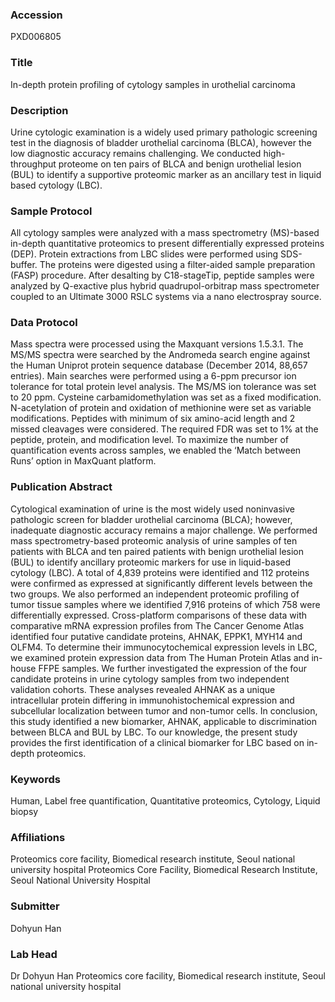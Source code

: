 ### Accession
PXD006805

### Title
In-depth protein profiling of cytology samples in urothelial carcinoma

### Description
Urine cytologic examination is a widely used primary pathologic screening test in the diagnosis of bladder urothelial carcinoma (BLCA), however the low diagnostic accuracy remains challenging. We conducted high-throughput proteome on ten pairs of BLCA and benign urothelial lesion (BUL) to identify a supportive proteomic marker as an ancillary test in liquid based cytology (LBC).

### Sample Protocol
All cytology samples were analyzed with a mass spectrometry (MS)-based in-depth quantitative proteomics to present differentially expressed proteins (DEP). Protein extractions from LBC slides were performed using SDS-buffer. The proteins were digested using a filter-aided sample preparation (FASP) procedure. After desalting by C18-stageTip, peptide samples were analyzed by Q-exactive plus hybrid quadrupol-orbitrap mass spectrometer coupled to an Ultimate 3000 RSLC systems via a nano electrospray source.

### Data Protocol
Mass spectra were processed using the Maxquant versions 1.5.3.1. The MS/MS spectra were searched by the Andromeda search engine against the Human Uniprot protein sequence database (December 2014, 88,657 entries). Main searches were performed using a 6-ppm precursor ion tolerance for total protein level analysis. The MS/MS ion tolerance was set to 20 ppm. Cysteine carbamidomethylation was set as a fixed modification. N-acetylation of protein and oxidation of methionine were set as variable modifications. Peptides with minimum of six amino-acid length and 2 missed cleavages were considered. The required FDR was set to 1% at the peptide, protein, and modification level. To maximize the number of quantification events across samples, we enabled the ‘Match between Runs’ option in MaxQuant platform.

### Publication Abstract
Cytological examination of urine is the most widely used noninvasive pathologic screen for bladder urothelial carcinoma (BLCA); however, inadequate diagnostic accuracy remains a major challenge. We performed mass spectrometry-based proteomic analysis of urine samples of ten patients with BLCA and ten paired patients with benign urothelial lesion (BUL) to identify ancillary proteomic markers for use in liquid-based cytology (LBC). A total of 4,839 proteins were identified and 112 proteins were confirmed as expressed at significantly different levels between the two groups. We also performed an independent proteomic profiling of tumor tissue samples where we identified 7,916 proteins of which 758 were differentially expressed. Cross-platform comparisons of these data with comparative mRNA expression profiles from The Cancer Genome Atlas identified four putative candidate proteins, AHNAK, EPPK1, MYH14 and OLFM4. To determine their immunocytochemical expression levels in LBC, we examined protein expression data from The Human Protein Atlas and in-house FFPE samples. We further investigated the expression of the four candidate proteins in urine cytology samples from two independent validation cohorts. These analyses revealed AHNAK as a unique intracellular protein differing in immunohistochemical expression and subcellular localization between tumor and non-tumor cells. In conclusion, this study identified a new biomarker, AHNAK, applicable to discrimination between BLCA and BUL by LBC. To our knowledge, the present study provides the first identification of a clinical biomarker for LBC based on in-depth proteomics.

### Keywords
Human, Label free quantification, Quantitative proteomics, Cytology, Liquid biopsy

### Affiliations
Proteomics core facility, Biomedical research institute, Seoul national university hospital
Proteomics Core Facility, Biomedical Research Institute, Seoul National University Hospital

### Submitter
Dohyun Han

### Lab Head
Dr Dohyun Han
Proteomics core facility, Biomedical research institute, Seoul national university hospital


